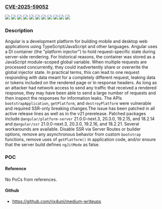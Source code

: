 ### [CVE-2025-59052](https://cve.mitre.org/cgi-bin/cvename.cgi?name=CVE-2025-59052)
![](https://img.shields.io/static/v1?label=Product&message=angular&color=blue)
![](https://img.shields.io/static/v1?label=Version&message=%40angular%2Fplatform-server%20%3E%3D%2016.0.0-next.0%2C%20%3C%2018.2.14%20&color=brightgreen)
![](https://img.shields.io/static/v1?label=Version&message=%40angular%2Fplatform-server%20%3E%3D%2019.0.0-next.0%2C%20%3C%2019.2.15%20&color=brightgreen)
![](https://img.shields.io/static/v1?label=Version&message=%40angular%2Fplatform-server%20%3E%3D%2020.0.0-next.0%2C%20%3C%2020.3.0%20&color=brightgreen)
![](https://img.shields.io/static/v1?label=Version&message=%40angular%2Fplatform-server%20%3E%3D%2021.0.0-next.0%2C%20%3C%2021.0.0-next.3%20&color=brightgreen)
![](https://img.shields.io/static/v1?label=Version&message=%40angular%2Fssr%20%3E%3D%2017.0.0-next.0%2C%20%3C%2018.2.21%20&color=brightgreen)
![](https://img.shields.io/static/v1?label=Version&message=%40angular%2Fssr%20%3E%3D%2019.0.0-next.0%2C%20%3C%2019.2.16%20&color=brightgreen)
![](https://img.shields.io/static/v1?label=Version&message=%40angular%2Fssr%20%3E%3D%2020.0.0-next.0%2C%20%3C%2020.3.0%20&color=brightgreen)
![](https://img.shields.io/static/v1?label=Version&message=%40angular%2Fssr%20%3E%3D%2021.0.0-next.0%2C%20%3C%2021.0.0-next.3%20&color=brightgreen)
![](https://img.shields.io/static/v1?label=Version&message=%40nguniversal%2Fcommon%20%3E%3D%2016.0.0-next.0%2C%20%3C%3D%2016.2.0%20&color=brightgreen)
![](https://img.shields.io/static/v1?label=Vulnerability&message=CWE-362%3A%20Concurrent%20Execution%20using%20Shared%20Resource%20with%20Improper%20Synchronization%20('Race%20Condition')&color=brightgreen)

### Description

Angular is a development platform for building mobile and desktop web applications using TypeScript/JavaScript and other languages. Angular uses a DI container (the "platform injector") to hold request-specific state during server-side rendering. For historical reasons, the container was stored as a JavaScript module-scoped global variable. When multiple requests are processed concurrently, they could inadvertently share or overwrite the global injector state. In practical terms, this can lead to one request responding with data meant for a completely different request, leaking data or tokens included on the rendered page or in response headers. As long as an attacker had network access to send any traffic that received a rendered response, they may have been able to send a large number of requests and then inspect the responses for information leaks. The APIs `bootstrapApplication`, `getPlatform`, and `destroyPlatform` were vulnerable and required SSR-only breaking changes.The issue has been patched in all active release lines as well as in the v21 prerelease. Patched packages include `@angular/platform-server` 21.0.0-next.3, 20.3.0, 19.2.15, and 18.2.14 and `@angular/ssr` 21.0.0-next.3, 20.3.0, 19.2.16, and 18.2.21. Several workarounds are available. Disable SSR via Server Routes or builder options, remove any asynchronous behavior from custom `bootstrap` functions, remove uses of `getPlatform()` in application code, and/or ensure that the server build defines `ngJitMode` as false.

### POC

#### Reference
No PoCs from references.

#### Github
- https://github.com/rix4uni/medium-writeups

